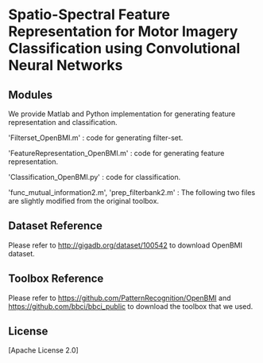 # Spatio-Spectral Feature Representation for Motor Imagery Classification using Convolutional Neural Networks

## Modules
 We provide Matlab and Python implementation for generating feature representation and classification.

'Filterset_OpenBMI.m' : code for generating filter-set. 

'FeatureRepresentation_OpenBMI.m' : code for generating feature representation.

'Classification_OpenBMI.py' : code for classification.

'func_mutual_information2.m', 'prep_filterbank2.m' : The following two files are slightly modified from the original toolbox.


## Dataset Reference
Please refer to http://gigadb.org/dataset/100542 to download OpenBMI dataset.


## Toolbox Reference
Please refer to https://github.com/PatternRecognition/OpenBMI and https://github.com/bbci/bbci_public to download the toolbox that we used.


## License
[Apache License 2.0]

